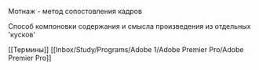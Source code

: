 Мотнаж - метод сопостовления кадров


Способ компоновки содержания и смысла произведения из отдельных 'кусков'

[[Термины]] [[Inbox/Study/Programs/Adobe 1/Adobe Premier Pro/Adobe Premier Pro]]	